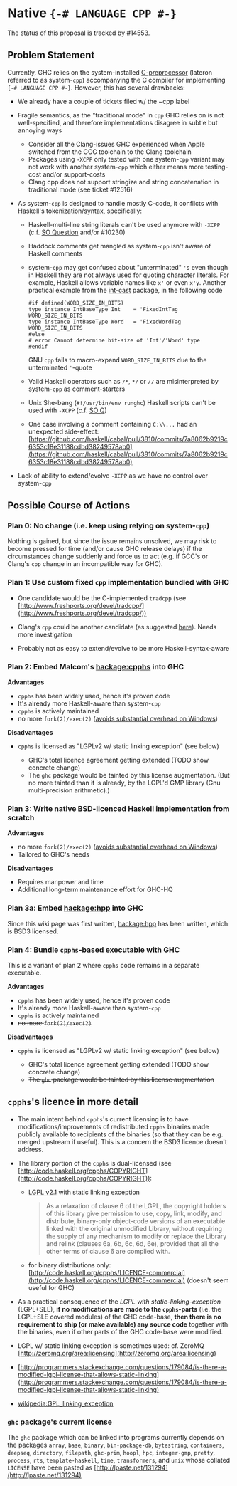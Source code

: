 # Native `{-# LANGUAGE CPP #-}`


The status of this proposal is tracked by #14553.

## Problem Statement

Currently, GHC relies on the system-installed [C-preprocessor](http://en.wikipedia.org/wiki/C_preprocessor) (lateron referred to as system-`cpp`) accompanying the C compiler for implementing `{-# LANGUAGE CPP #-}`. However, this has several drawbacks:


- We already have a couple of tickets filed w/ the ~cpp label

- Fragile semantics, as the "traditional mode" in `cpp` GHC relies on is not well-specified, and therefore implementations disagree in subtle but annoying ways

  - Consider all the Clang-issues GHC experienced when Apple switched from the GCC toolchain to the Clang toolchain
  - Packages using `-XCPP` only tested with one system-`cpp` variant may not work with another system-`cpp` which either means more testing-cost and/or support-costs
  - Clang cpp does not support stringize and string concatenation in traditional mode (see ticket #12516)

- As system-`cpp` is designed to handle mostly C-code, it conflicts with Haskell's tokenization/syntax, specifically:

  - Haskell-multi-line string literals can't be used anymore with `-XCPP` (c.f. [SO Question](http://stackoverflow.com/questions/2549167/cpp-extension-and-multiline-literals-in-haskell) and/or #10230)
  - Haddock comments get mangled as system-`cpp` isn't aware of Haskell comments
  - system-`cpp` may get confused about "unterminated" `'`s even though in Haskell they are not always used for quoting character literals. For example, Haskell allows variable names like `x'` or even `x'y`.  Another practical example from the [int-cast](http://hackage.haskell.org/package/int-cast) package, in the following code

    ```
    #if defined(WORD_SIZE_IN_BITS)
    type instance IntBaseType Int    = 'FixedIntTag  WORD_SIZE_IN_BITS
    type instance IntBaseType Word   = 'FixedWordTag WORD_SIZE_IN_BITS
    #else
    # error Cannot determine bit-size of 'Int'/'Word' type
    #endif
    ```

    GNU `cpp` fails to macro-expand `WORD_SIZE_IN_BITS` due to the unterminated `'`-quote
  - Valid Haskell operators such as `/*`, `*/` or `//` are misinterpreted by system-`cpp` as comment-starters
  - Unix She-bang (`#!/usr/bin/env runghc`) Haskell scripts can't be used with `-XCPP` (c.f. [SO Q](http://stackoverflow.com/questions/8177950/how-can-i-load-a-runhaskell-script-without-a-hs-extension-with-ghci))
  - One case involving a comment containing `C:\\...` had an unexpected side-effect: [https://github.com/haskell/cabal/pull/3810/commits/7a8062b9219c6353c18e31188cdbd38249578ab0](https://github.com/haskell/cabal/pull/3810/commits/7a8062b9219c6353c18e31188cdbd38249578ab0)

- Lack of ability to extend/evolve `-XCPP` as we have no control over system-`cpp`

## Possible Course of Actions


### Plan 0: No change (i.e. keep using relying on system-`cpp`)



Nothing is gained, but since the issue remains unsolved, we may risk to become pressed for time (and/or cause GHC release delays) if the circumstances change suddenly and force us to act (e.g. if GCC's or Clang's `cpp` change in an incompatible way for GHC).


### Plan 1: Use custom fixed `cpp` implementation bundled with GHC


- One candidate would be the C-implemented `tradcpp` (see [http://www.freshports.org/devel/tradcpp/](http://www.freshports.org/devel/tradcpp/))

- Clang's `cpp` could be another candidate (as suggested [here](http://permalink.gmane.org/gmane.comp.lang.haskell.cafe/116403)). Needs more investigation

- Probably not as easy to extend/evolve to be more Haskell-syntax-aware

### Plan 2: Embed Malcom's [hackage:cpphs](http://hackage.haskell.org/package/cpphs) into GHC



**Advantages**


- `cpphs` has been widely used, hence it's proven code
- It's already more Haskell-aware than system-`cpp`
- `cpphs` is actively maintained
- no more `fork(2)/exec(2)` ([avoids substantial overhead on Windows](http://permalink.gmane.org/gmane.comp.lang.haskell.ghc.devel/8869))


**Disadvantages**


- `cpphs` is licensed as "LGPLv2 w/ static linking exception" (see below)

  - GHC's total licence agreement getting extended (TODO show concrete change)
  - The `ghc` package would be tainted by this license augmentation. (But no more tainted than it is already, by the LGPL'd GMP library (Gnu multi-precision arithmetic).)

### Plan 3: Write native BSD-licenced Haskell implementation from scratch



**Advantages**


- no more `fork(2)/exec(2)` ([avoids substantial overhead on Windows](http://permalink.gmane.org/gmane.comp.lang.haskell.ghc.devel/8869))
- Tailored to GHC's needs


**Disadvantages**


- Requires manpower and time
- Additional long-term maintenance effort for GHC-HQ

### Plan 3a: Embed [hackage:hpp](http://hackage.haskell.org/package/hpp) into GHC



Since this wiki page was first written, [hackage:hpp](http://hackage.haskell.org/package/hpp) has been written, which is BSD3 licensed.


### Plan 4: Bundle `cpphs`-based executable with GHC



This is a variant of plan 2 where `cpphs` code remains in a separate executable.



**Advantages**


- `cpphs` has been widely used, hence it's proven code
- It's already more Haskell-aware than system-`cpp`
- `cpphs` is actively maintained
- ~~no more `fork(2)/exec(2)`~~


**Disadvantages**


- `cpphs` is licensed as "LGPLv2 w/ static linking exception" (see below)

  - GHC's total licence agreement getting extended (TODO show concrete change)
  - ~~The `ghc` package would be tainted by this license augmentation~~

## `cpphs`'s licence in more detail


- The main intent behind `cpphs`'s current licensing is to have modifications/improvements of redistributed `cpphs` binaries made publicly available to recipients of the binaries (so that they can be e.g. merged upstream if useful). This is a concern the BSD3 licence doesn't address.

- The library portion of the `cpphs` is dual-licensed (see [http://code.haskell.org/cpphs/COPYRIGHT](http://code.haskell.org/cpphs/COPYRIGHT)):

  - [LGPL v2.1](https://www.gnu.org/licenses/lgpl-2.1.html) with static linking exception

    >
    >
    > As a relaxation of clause 6 of the LGPL, the copyright holders of this library give permission to use, copy, link, modify, and distribute, binary-only object-code versions of an executable linked with the original unmodified Library, without requiring the supply of any mechanism to modify or replace the Library and relink (clauses 6a, 6b, 6c, 6d, 6e), provided that all the other terms of clause 6 are complied with.
    >
    >

  - for binary distributions only: [http://code.haskell.org/cpphs/LICENCE-commercial](http://code.haskell.org/cpphs/LICENCE-commercial) (doesn't seem useful for GHC)

- As a practical consequence of the *LGPL with static-linking-exception* (LGPL+SLE), **if no modifications are made to the `cpphs`-parts** (i.e. the LGPL+SLE covered modules) of the GHC code-base, **then there is no requirement to ship (or make available) any source code** together with the binaries, even if other parts of the GHC code-base were modified.

- LGPL w/ static linking exception is sometimes used: cf. ZeroMQ [http://zeromq.org/area:licensing](http://zeromq.org/area:licensing)

- [http://programmers.stackexchange.com/questions/179084/is-there-a-modified-lgpl-license-that-allows-static-linking](http://programmers.stackexchange.com/questions/179084/is-there-a-modified-lgpl-license-that-allows-static-linking)

- [wikipedia:GPL_linking_exception](http://en.wikipedia.org/wiki/GPL_linking_exception)

### `ghc` package's current license



The `ghc` package which can be linked into programs currently depends on the packages
`array`, `base`, `binary`, `bin-package-db`, `bytestring`, `containers`, `deepseq`, `directory`, `filepath`, `ghc-prim`, `hoopl`, `hpc`, `integer-gmp`, `pretty`, `process`, `rts`, `template-haskell`, `time`, `transformers`, and `unix` whose collated `LICENSE` have been pasted as [http://lpaste.net/131294](http://lpaste.net/131294)


